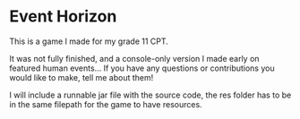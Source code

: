 # Event Horizon
This is a game I made for my grade 11 CPT.

It was not fully finished, and a console-only version I made early on featured human events...
If you have any questions or contributions you would like to make, tell me about them!

I will include a runnable jar file with the source code, the res folder has to be in the same filepath for the game to have resources.
